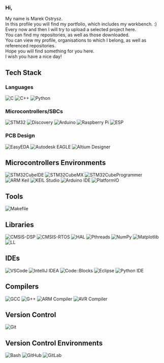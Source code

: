 ### Hi,  
My name is Marek Ostrysz.  
In this profile you will find my portfolio, which includes my workbench. :)  
Every now and then I will try to upload a selected project here.  
You can find my repositories, as well as those downloaded.  
You can view my profile, organisations to which I belong, as well as referenced repositories.  
Hope you will find something for you here.  
I wish you have a nice day!  

## Tech Stack
### Languages
![C](https://img.shields.io/badge/c-228B22.svg?style=for-the-badge&logo=c&logoColor=white)
![C++](https://img.shields.io/badge/c++-%23FF0000.svg?style=for-the-badge&logo=c%2B%2B&logoColor=white)
![Python](https://img.shields.io/badge/python-%230000FF.svg?style=for-the-badge&logo=python&logoColor=white)

### Microcontrollers/SBCs
![STM32](https://img.shields.io/badge/STM32-0000FF.svg?style=for-the-badge&logo=stmicroelectronics&logoColor=white)
![Discovery](https://img.shields.io/badge/Discovery-008000.svg?style=for-the-badge&logo=stmicroelectronics&logoColor=white)
![Arduino](https://img.shields.io/badge/Arduino-87CEEB.svg?style=for-the-badge&logo=arduino&logoColor=white)
![Raspberry Pi](https://img.shields.io/badge/Raspberry_Pi-E70028.svg?style=for-the-badge&logo=raspberry-pi&logoColor=white)
![ESP](https://img.shields.io/badge/ESP-808080.svg?style=for-the-badge&logo=espressif&logoColor=white)

### PCB Design
![EasyEDA](https://img.shields.io/badge/EasyEDA-87CEEB.svg?style=for-the-badge&logo=easyeda&logoColor=white)
![Autodesk EAGLE](https://img.shields.io/badge/Autodesk_EAGLE-32CD32.svg?style=for-the-badge&logo=autodesk&logoColor=white)
![Altium Designer](https://img.shields.io/badge/Altium_Designer-FFD700.svg?style=for-the-badge&logo=altiumdesigner&logoColor=black)

## Microcontrollers Environments
![STM32CubeIDE](https://img.shields.io/badge/STM32CubeIDE-87CEEB.svg?style=for-the-badge&logo=stmicroelectronics&logoColor=white) 
![STM32CubeMX](https://img.shields.io/badge/STM32CubeMX-0000FF.svg?style=for-the-badge&logo=stmicroelectronics&logoColor=white) 
![STM32CubeProgrammer](https://img.shields.io/badge/STM32CubeProgrammer-00008B.svg?style=for-the-badge&logo=stmicroelectronics&logoColor=white) 
![ARM Keil](https://img.shields.io/badge/ARM_Keil-F7E04C.svg?style=for-the-badge&logo=arm&logoColor=black) 
![KEIL Studio](https://img.shields.io/badge/KEIL_Studio-F4C542.svg?style=for-the-badge&logo=arm&logoColor=black) 
![Arduino IDE](https://img.shields.io/badge/Arduino_IDE-87CEEB.svg?style=for-the-badge&logo=arduino&logoColor=white) 
![PlatformIO](https://img.shields.io/badge/PlatformIO-FF7F00.svg?style=for-the-badge&logo=platformio&logoColor=white) 

## Tools
![Makefile](https://img.shields.io/badge/Makefile-065535.svg?style=for-the-badge&logo=gnu&logoColor=white)

## Libraries
![CMSIS-DSP](https://img.shields.io/badge/CMSIS--DSP-00A3E0.svg?style=for-the-badge&logo=arm&logoColor=white)
![CMSIS-RTOS](https://img.shields.io/badge/CMSIS--RTOS-00599C.svg?style=for-the-badge&logo=arm&logoColor=white)
![HAL](https://img.shields.io/badge/HAL-0072C6.svg?style=for-the-badge&logo=stmicroelectronics&logoColor=white)
![Pthreads](https://img.shields.io/badge/Pthreads-FFD700.svg?style=for-the-badge&logo=pthreads&logoColor=black)
![NumPy](https://img.shields.io/badge/NumPy-013243.svg?style=for-the-badge&logo=numpy&logoColor=white)
![Matplotlib](https://img.shields.io/badge/Matplotlib-003A6C.svg?style=for-the-badge&logo=python&logoColor=white)
![LL](https://img.shields.io/badge/LL-00599C.svg?style=for-the-badge&logo=stmicroelectronics&logoColor=white)


## IDEs
![VSCode](https://img.shields.io/badge/VSCode-228B22.svg?style=for-the-badge&logo=vscode&logoColor=white)
![IntelliJ IDEA](https://img.shields.io/badge/IntelliJ_IDEA-8A2BE2.svg?style=for-the-badge&logo=intellij-idea&logoColor=white)
![Code::Blocks](https://img.shields.io/badge/Code%3A%3ABlocks-000000.svg?style=for-the-badge&logo=codeblocks&logoColor=white)
![Eclipse](https://img.shields.io/badge/Eclipse-2C2255.svg?style=for-the-badge&logo=eclipse&logoColor=white)
![Python IDE](https://img.shields.io/badge/Python_IDE-3776AB.svg?style=for-the-badge&logo=python&logoColor=white)

## Compilers
![GCC](https://img.shields.io/badge/GCC-009CDE.svg?style=for-the-badge&logo=gcc&logoColor=white) 
![G++](https://img.shields.io/badge/G%2B%2B-009CDE.svg?style=for-the-badge&logo=gcc&logoColor=white) 
![ARM Compiler](https://img.shields.io/badge/ARM_Compiler-F7E04C.svg?style=for-the-badge&logo=arm&logoColor=black) 
![AVR Compiler](https://img.shields.io/badge/AVR_Compiler-00599C.svg?style=for-the-badge&logo=avr&logoColor=white)

## Version Control
![Git](https://img.shields.io/badge/git-%23FF0000.svg?style=for-the-badge&logo=git&logoColor=white)

## Version Control Environments
![Bash](https://img.shields.io/badge/Bash-FF5733.svg?style=for-the-badge&logo=gnubash&logoColor=white)
![GitHub](https://img.shields.io/badge/GitHub-333333.svg?style=for-the-badge&logo=github&logoColor=white) 
![GitLab](https://img.shields.io/badge/GitLab-FC6D26.svg?style=for-the-badge&logo=gitlab&logoColor=white) 

